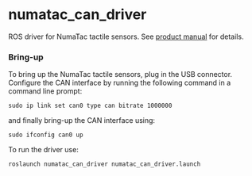 numatac_can_driver
==================

ROS driver for NumaTac tactile sensors. See [product manual][1] for details.

### Bring-up ###
To bring up the NumaTac tactile sensors, plug in the USB connector.  Configure the CAN interface by running the following command in a command line prompt:

`sudo ip link set can0 type can bitrate 1000000`

and finally bring-up the CAN interface using:

`sudo ifconfig can0 up`

To run the driver use:

`roslaunch numatac_can_driver numatac_can_driver.launch`

[1]: http://www.syntouchllc.com/Products/NumaTac/_media/NumaTac_Product_Manual.pdf
